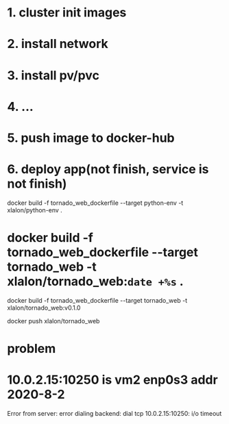 # 1. cluster init images
# 2. install network
# 3. install pv/pvc
# 4. ...
# 5. push image to docker-hub
# 6. deploy app(not finish, service is not finish)

docker build -f tornado_web_dockerfile --target python-env -t xlalon/python-env .

# docker build -f tornado_web_dockerfile --target tornado_web -t xlalon/tornado_web:`date +%s` .
docker build -f tornado_web_dockerfile --target tornado_web -t xlalon/tornado_web:v0.1.0

docker push xlalon/tornado_web

# problem
# 10.0.2.15:10250 is vm2 enp0s3 addr 2020-8-2
Error from server: error dialing backend: dial tcp 10.0.2.15:10250: i/o timeout
